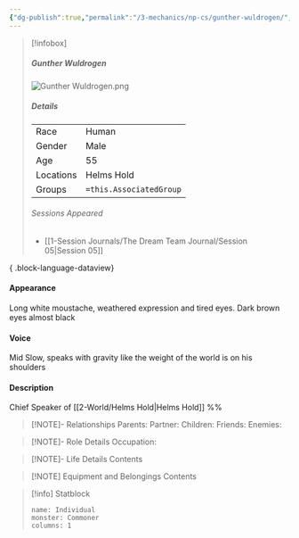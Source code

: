 ```yaml
---
{"dg-publish":true,"permalink":"/3-mechanics/np-cs/gunther-wuldrogen/","tags":["NPC"],"created":"2025-03-30T00:01:35.176-04:00","updated":"2025-04-01T12:20:46.445-04:00"}
---
```



> [!infobox]
> ##### Gunther Wuldrogen
>  ![Gunther Wuldrogen.png](/img/user/z_Assets/Gunther%20Wuldrogen.png)
> ##### Details
> | | |
> |---|---|
> | Race | Human |
> | Gender | Male |
> | Age | 55 |
> | Locations | Helms Hold |
> | Groups | `=this.AssociatedGroup` |
> ###### Sessions Appeared
>  - [[1-Session Journals/The Dream Team Journal/Session 05\|Session 05]]
> 
{ .block-language-dataview}

#### Appearance
Long white moustache, weathered expression and tired eyes. Dark brown eyes almost black 

#### Voice
Mid Slow, speaks with gravity like the weight of the world is on his shoulders

#### Description
Chief Speaker of [[2-World/Helms Hold\|Helms Hold]]
%%
> [!NOTE]- Relationships
> Parents:
> Partner:
> Children:
> Friends:
> Enemies:

> [!NOTE]- Role Details
> Occupation:

> [!NOTE]- Life Details
> Contents

> [!NOTE] Equipment and Belongings
> Contents

> [!info] Statblock
> ```statblock
> name: Individual
> monster: Commoner
> columns: 1
> ```
